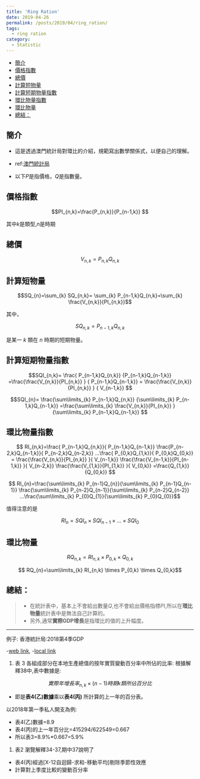 ```yaml
---
title: 'Ring Ration'
date: 2019-04-26
permalink: /posts/2019/04/ring_ration/
tags:
  - ring ration
category:
  - Statistic
---
```

<!-- @import "[TOC]" {cmd="toc" depthFrom=1 depthTo=6 orderedList=false} -->

<!-- code_chunk_output -->

- [簡介](#簡介)
- [價格指數](#價格指數)
- [總價](#總價)
- [計算短物量](#計算短物量)
- [計算短期物量指數](#計算短期物量指數)
- [環比物量指數](#環比物量指數)
- [環比物量](#環比物量)
- [總結：](#總結)

<!-- /code_chunk_output -->


## 簡介

- 這是透過澳門統計局對環比的介紹，規範寫出數學關係式，以便自己的理解。


- ref:[澳門統計局](https://www.dsec.gov.mo/elearning/knowledge/123)

- 以下$P$是指價格，$Q$是指數量。

## 價格指數

$$PI_{n,k}=\frac{P_{n,k}}{P_{n-1,k}} $$

其中$k$是類型,$n$是時期
<!-- \frac{\sum P_{n-2}Q_{n-1}}{\sum P_{n-2}Q_{n-2}} -->
## 總價

$$V_{n,k}=P_{n,k}Q_{n,k}$$


## 計算短物量

$$SQ_{n}=\sum_{k} SQ_{n,k}= \sum_{k} P_{n-1,k}Q_{n,k}=\sum_{k} \frac{V_{n,k}}{PI_{n,k}}$$

其中，

$$SQ_{n,k}=P_{n-1,k}Q_{n,k}$$

是某一 $k$ 類在 $n$ 時期的短期物量。

## 計算短期物量指數

$$SQI_{n,k}= \frac{ P_{n-1,k}Q_{n,k}}
{P_{n-1,k}Q_{n-1,k}}
 =\frac{\frac{V_{n,k}}{PI_{n,k}} }
 { P_{n-1,k}Q_{n-1,k}}
 = \frac{\frac{V_{n,k}}{PI_{n,k}} }
 { V_{n-1,k}}
 $$

$$SQI_{n}= \frac{\sum\limits_{k} P_{n-1,k}Q_{n,k}}
{\sum\limits_{k} P_{n-1,k}Q_{n-1,k}}
 =\frac{\sum\limits_{k} \frac{V_{n,k}}{PI_{n,k}} }
 {\sum\limits_{k} P_{n-1,k}Q_{n-1,k}} 
 $$

## 環比物量指數

$$ RI_{n,k}=\frac{ P_{n-1,k}Q_{n,k}}{ P_{n-1,k}Q_{n-1,k}}   \frac{P_{n-2,k}Q_{n-1,k}}{ P_{n-2,k}Q_{n-2,k}} ...\frac{ P_{0,k}Q_{1,k}}{ P_{0,k}Q_{0,k}}
= \frac{\frac{V_{n,k}}{PI_{n,k}} }{ V_{n-1,k}}
\frac{\frac{V_{n-1,k}}{PI_{n-1,k}} }{ V_{n-2,k}}
\frac{\frac{V_{1,k}}{PI_{1,k}} }{ V_{0,k}}
=\frac{Q_{1,k}}{Q_{0,k}}
$$

$$ RI_{n}=\frac{\sum\limits_{k} P_{n-1}Q_{n}}{\sum\limits_{k} P_{n-1}Q_{n-1}}   \frac{\sum\limits_{k} P_{n-2}Q_{n-1}}{\sum\limits_{k} P_{n-2}Q_{n-2}} ...\frac{\sum\limits_{k} P_{0}Q_{1}}{\sum\limits_{k} P_{0}Q_{0}}$$

值得注意的是

$$ RI_{n}=SQI_{n}\times SQI_{n-1}\times... \times SQI_{0}$$

## 環比物量

$$ RQ_{n,k}=RI_{n,k} \times P_{0,k} \times Q_{0,k}$$

$$ RQ_{n}=\sum\limits_{k} RI_{n,k} \times P_{0,k} \times Q_{0,k}$$

## 總結：
> - 在統計表中，基本上不會給出數量$Q$,也不會給出價格指標$PI$,所以在**環比物量**統計表中是無法自己計算的。
> - 另外,通常**實際GDP增長**是指環比的值的上升幅度。

----
例子:
香港統計局:2018第4季GDP

-[web link](https://www.statistics.gov.hk/pub/B10300012018QQ04B0100.pdf),
-[local link](pdf/hk_gdp_2018_4.pdf)

1. 表 3 各組成部分在本地生產總值的按年實質變動百分率中所佔的比率:
根據解釋38中,表中數據是: 

  $$實際年增長率_{n,k} \times (n-1) 時期 k 類所佔百分比$$

   - 即是**表4(乙)數據**乘以**表4(丙)** 所計算的上一年的百分表。

   以2018年第一季私人開支為例:
   - 表4(乙)數據=8.9
   - 表4(丙)的上一年百分比=415294/622549=0.667
   - 所以表3=8.9%*0.667=5.9%

1. 表2 瀏覽解釋34-37,期中37說明了
- 表4(丙)經過[X-12自迴歸-求和-移動平均]剔除季節性效應
- 計算對上季度比較的變動百分率
